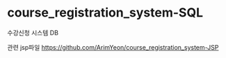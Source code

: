 # course_registration_system-SQL
수강신청 시스템 DB

관련 jsp파일
https://github.com/ArimYeon/course_registration_system-JSP
